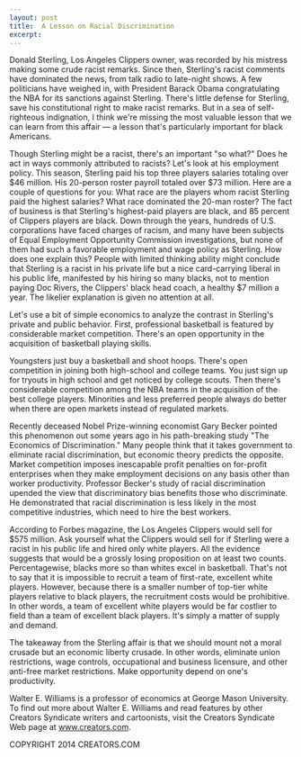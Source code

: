 ```yaml
---
layout: post
title:  A Lesson on Racial Discrimination
excerpt:
---
```


Donald Sterling, Los Angeles Clippers owner, was recorded by his mistress making some crude racist remarks. Since then, Sterling's racist comments have dominated the news, from talk radio to late-night shows. A few politicians have weighed in, with President Barack Obama congratulating the NBA for its sanctions against Sterling. There's little defense for Sterling, save his constitutional right to make racist remarks. But in a sea of self-righteous indignation, I think we're missing the most valuable lesson that we can learn from this affair — a lesson that's particularly important for black Americans.

Though Sterling might be a racist, there's an important "so what?" Does he act in ways commonly attributed to racists? Let's look at his employment policy. This season, Sterling paid his top three players salaries totaling over $46 million. His 20-person roster payroll totaled over $73 million. Here are a couple of questions for you: What race are the players whom racist Sterling paid the highest salaries? What race dominated the 20-man roster? The fact of business is that Sterling's highest-paid players are black, and 85 percent of Clippers players are black. Down through the years, hundreds of U.S. corporations have faced charges of racism, and many have been subjects of Equal Employment Opportunity Commission investigations, but none of them had such a favorable employment and wage policy as Sterling. How does one explain this? People with limited thinking ability might conclude that Sterling is a racist in his private life but a nice card-carrying liberal in his public life, manifested by his hiring so many blacks, not to mention paying Doc Rivers, the Clippers' black head coach, a healthy $7 million a year. The likelier explanation is given no attention at all.

Let's use a bit of simple economics to analyze the contrast in Sterling's private and public behavior. First, professional basketball is featured by considerable market competition. There's an open opportunity in the acquisition of basketball playing skills.

 Youngsters just buy a basketball and shoot hoops. There's open competition in joining both high-school and college teams. You just sign up for tryouts in high school and get noticed by college scouts. Then there's considerable competition among the NBA teams in the acquisition of the best college players. Minorities and less preferred people always do better when there are open markets instead of regulated markets.

Recently deceased Nobel Prize-winning economist Gary Becker pointed this phenomenon out some years ago in his path-breaking study "The Economics of Discrimination." Many people think that it takes government to eliminate racial discrimination, but economic theory predicts the opposite. Market competition imposes inescapable profit penalties on for-profit enterprises when they make employment decisions on any basis other than worker productivity. Professor Becker's study of racial discrimination upended the view that discriminatory bias benefits those who discriminate. He demonstrated that racial discrimination is less likely in the most competitive industries, which need to hire the best workers.

According to Forbes magazine, the Los Angeles Clippers would sell for $575 million. Ask yourself what the Clippers would sell for if Sterling were a racist in his public life and hired only white players. All the evidence suggests that would be a grossly losing proposition on at least two counts. Percentagewise, blacks more so than whites excel in basketball. That's not to say that it is impossible to recruit a team of first-rate, excellent white players. However, because there is a smaller number of top-tier white players relative to black players, the recruitment costs would be prohibitive. In other words, a team of excellent white players would be far costlier to field than a team of excellent black players. It's simply a matter of supply and demand.

The takeaway from the Sterling affair is that we should mount not a moral crusade but an economic liberty crusade. In other words, eliminate union restrictions, wage controls, occupational and business licensure, and other anti-free market restrictions. Make opportunity depend on one's productivity.

Walter E. Williams is a professor of economics at George Mason University. To find out more about Walter E. Williams and read features by other Creators Syndicate writers and cartoonists, visit the Creators Syndicate Web page at www.creators.com.

COPYRIGHT 2014 CREATORS.COM
